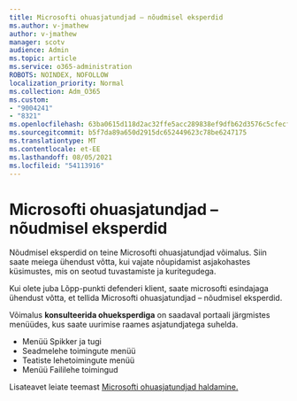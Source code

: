 ```yaml
---
title: Microsofti ohuasjatundjad – nõudmisel eksperdid
ms.author: v-jmathew
author: v-jmathew
manager: scotv
audience: Admin
ms.topic: article
ms.service: o365-administration
ROBOTS: NOINDEX, NOFOLLOW
localization_priority: Normal
ms.collection: Adm_O365
ms.custom:
- "9004241"
- "8321"
ms.openlocfilehash: 63ba0615d118d2ac32ffe5acc289838ef9dfb62d3576c5cfecf361e182060acd
ms.sourcegitcommit: b5f7da89a650d2915dc652449623c78be6247175
ms.translationtype: MT
ms.contentlocale: et-EE
ms.lasthandoff: 08/05/2021
ms.locfileid: "54113916"
---
```

# <a name="microsoft-threat-experts---experts-on-demand"></a>Microsofti ohuasjatundjad – nõudmisel eksperdid

Nõudmisel eksperdid on teine Microsofti ohuasjatundjad võimalus. Siin saate meiega ühendust võtta, kui vajate nõupidamist asjakohastes küsimustes, mis on seotud tuvastamiste ja kuritegudega.

Kui olete juba Lõpp-punkti defenderi klient, saate microsofti esindajaga ühendust võtta, et tellida Microsofti ohuasjatundjad – nõudmisel eksperdid.

Võimalus **konsulteerida ohueksperdiga** on saadaval portaali järgmistes menüüdes, kus saate uurimise raames asjatundjatega suhelda.

- Menüü Spikker ja tugi
- Seadmelehe toimingute menüü
- Teatiste lehetoimingute menüü
- Menüü Faililehe toimingud

Lisateavet leiate teemast [Microsofti ohuasjatundjad haldamine.](https://docs.microsoft.com/windows/security/threat-protection/microsoft-defender-atp/configure-microsoft-threat-experts)
